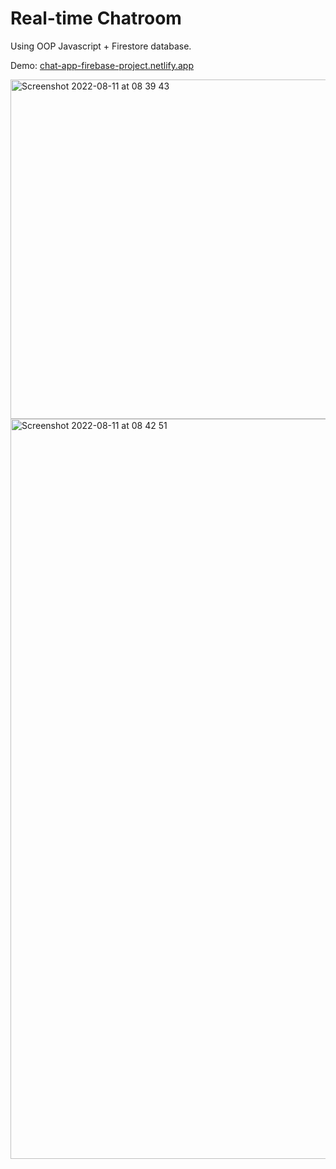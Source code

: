 # Real-time Chatroom
Using OOP Javascript + Firestore database. 

Demo: [chat-app-firebase-project.netlify.app](https://chat-app-firebase-project.netlify.app)

<img width="543" alt="Screenshot 2022-08-11 at 08 39 43" src="https://user-images.githubusercontent.com/52753698/184077975-ecf2c28b-adc4-4f2f-ba55-36ebf4363018.png">
<img width="1184" alt="Screenshot 2022-08-11 at 08 42 51" src="https://user-images.githubusercontent.com/52753698/184077980-3ab7930e-43e5-4ddf-84ab-b5f65206109a.png">
